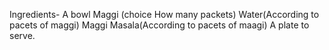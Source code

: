 Ingredients-
A bowl
Maggi (choice How many packets)
Water(According to pacets of maggi)
Maggi Masala(According to pacets of maagi)
A plate to serve.